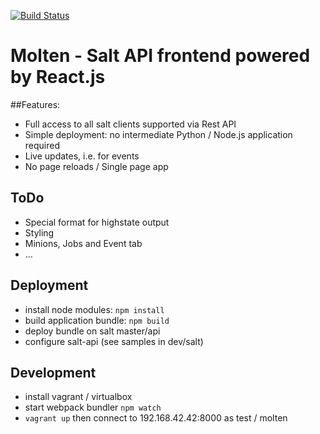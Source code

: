 [![Build Status](https://travis-ci.org/martinhoefling/molten.svg)](https://travis-ci.org/martinhoefling/molten)

# Molten - Salt API frontend powered by React.js

##Features:

* Full access to all salt clients supported via Rest API
* Simple deployment: no intermediate Python / Node.js application required
* Live updates, i.e. for events
* No page reloads / Single page app 

## ToDo
- Special format for highstate output
- Styling
- Minions, Jobs and Event tab
- ...

## Deployment

* install node modules: `npm install`
* build application bundle: `npm build`
* deploy bundle on salt master/api
* configure salt-api (see samples in dev/salt)

## Development
* install vagrant / virtualbox
* start webpack bundler `npm watch`
* `vagrant up` then connect to 192.168.42.42:8000 as test / molten
